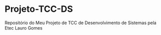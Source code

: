 # Projeto-TCC-DS
 Repositório do Meu Projeto de TCC de Desenvolvimento de Sistemas pela Etec Lauro Gomes
